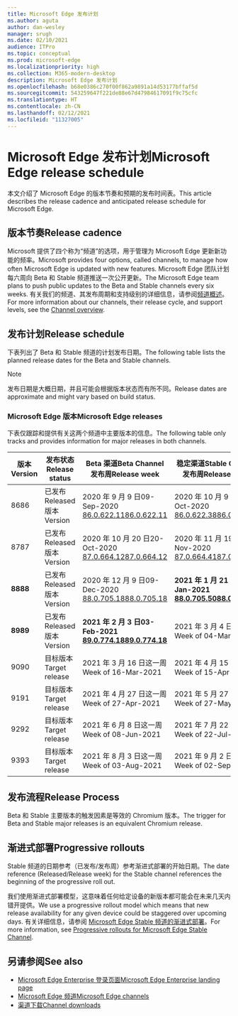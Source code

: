 ```yaml
---
title: Microsoft Edge 发布计划
ms.author: aguta
author: dan-wesley
manager: srugh
ms.date: 02/10/2021
audience: ITPro
ms.topic: conceptual
ms.prod: microsoft-edge
ms.localizationpriority: high
ms.collection: M365-modern-desktop
description: Microsoft Edge 发布计划
ms.openlocfilehash: b68e0386c270f00f862a9891a14d53177bffaf5d
ms.sourcegitcommit: 543259647f221de88e67d47984617091f9c75cfc
ms.translationtype: HT
ms.contentlocale: zh-CN
ms.lasthandoff: 02/12/2021
ms.locfileid: "11327005"
---
```

# <span data-ttu-id="d5fb4-103">Microsoft Edge 发布计划</span><span class="sxs-lookup"><span data-stu-id="d5fb4-103">Microsoft Edge release schedule</span></span>

<span data-ttu-id="d5fb4-104">本文介绍了 Microsoft Edge 的版本节奏和预期的发布时间表。</span><span class="sxs-lookup"><span data-stu-id="d5fb4-104">This article describes the release cadence and anticipated release schedule for Microsoft Edge.</span></span>

## <span data-ttu-id="d5fb4-105">版本节奏</span><span class="sxs-lookup"><span data-stu-id="d5fb4-105">Release cadence</span></span>

<span data-ttu-id="d5fb4-106">Microsoft 提供了四个称为“频道”的选项，用于管理为 Microsoft Edge 更新新功能的频率。</span><span class="sxs-lookup"><span data-stu-id="d5fb4-106">Microsoft provides four options, called channels, to manage how often Microsoft Edge is updated with new features.</span></span> <span data-ttu-id="d5fb4-107">Microsoft Edge 团队计划每六周向 Beta 和 Stable 频道推送一次公开更新。</span><span class="sxs-lookup"><span data-stu-id="d5fb4-107">The Microsoft Edge team plans to push public updates to the Beta and Stable channels every six weeks.</span></span> <span data-ttu-id="d5fb4-108">有关我们的频道、其发布周期和支持级别的详细信息，请参阅[频道概述](https://docs.microsoft.com/DeployEdge/microsoft-edge-channels#channel-overview)。</span><span class="sxs-lookup"><span data-stu-id="d5fb4-108">For more information about our channels, their release cycle, and support levels, see the [Channel overview](https://docs.microsoft.com/DeployEdge/microsoft-edge-channels#channel-overview).</span></span>

## <span data-ttu-id="d5fb4-109">发布计划</span><span class="sxs-lookup"><span data-stu-id="d5fb4-109">Release schedule</span></span>

<span data-ttu-id="d5fb4-110">下表列出了 Beta 和 Stable 频道的计划发布日期。</span><span class="sxs-lookup"><span data-stu-id="d5fb4-110">The following table lists the planned release dates for the Beta and Stable channels.</span></span>

> [!NOTE]
> <span data-ttu-id="d5fb4-111">发布日期是大概日期，并且可能会根据版本状态而有所不同。</span><span class="sxs-lookup"><span data-stu-id="d5fb4-111">Release dates are approximate and might vary based on build status.</span></span>

### <span data-ttu-id="d5fb4-112">Microsoft Edge 版本</span><span class="sxs-lookup"><span data-stu-id="d5fb4-112">Microsoft Edge releases</span></span>

<span data-ttu-id="d5fb4-113">下表仅跟踪和提供有关这两个频道中主要版本的信息。</span><span class="sxs-lookup"><span data-stu-id="d5fb4-113">The following table only tracks and provides information for major releases in both channels.</span></span>

| <span data-ttu-id="d5fb4-114">版本</span><span class="sxs-lookup"><span data-stu-id="d5fb4-114">Version</span></span> | <span data-ttu-id="d5fb4-115">发布状态</span><span class="sxs-lookup"><span data-stu-id="d5fb4-115">Release status</span></span> | <span data-ttu-id="d5fb4-116">Beta 渠道</span><span class="sxs-lookup"><span data-stu-id="d5fb4-116">Beta Channel</span></span><br><span data-ttu-id="d5fb4-117">发布周</span><span class="sxs-lookup"><span data-stu-id="d5fb4-117">Release week</span></span> | <span data-ttu-id="d5fb4-118">稳定渠道</span><span class="sxs-lookup"><span data-stu-id="d5fb4-118">Stable Channel</span></span><br><span data-ttu-id="d5fb4-119">发布周</span><span class="sxs-lookup"><span data-stu-id="d5fb4-119">Release week</span></span> |
|---------|-----|------|--------|
| <span data-ttu-id="d5fb4-120">86</span><span class="sxs-lookup"><span data-stu-id="d5fb4-120">86</span></span> | <span data-ttu-id="d5fb4-121">已发布</span><span class="sxs-lookup"><span data-stu-id="d5fb4-121">Released</span></span><br><span data-ttu-id="d5fb4-122">版本</span><span class="sxs-lookup"><span data-stu-id="d5fb4-122">Version</span></span> | <span data-ttu-id="d5fb4-123">2020 年 9 月 9 日</span><span class="sxs-lookup"><span data-stu-id="d5fb4-123">09-Sep-2020</span></span><br>[<span data-ttu-id="d5fb4-124">86.0.622.11</span><span class="sxs-lookup"><span data-stu-id="d5fb4-124">86.0.622.11</span></span>](https://docs.microsoft.com/deployedge/microsoft-edge-relnote-archive-beta-channel#version-86062211-september-9) | <span data-ttu-id="d5fb4-125">2020 年 10 月 9 日</span><span class="sxs-lookup"><span data-stu-id="d5fb4-125">09-Oct-2020</span></span><br>[<span data-ttu-id="d5fb4-126">86.0.622.38</span><span class="sxs-lookup"><span data-stu-id="d5fb4-126">86.0.622.38</span></span>](https://docs.microsoft.com/deployedge/microsoft-edge-relnote-stable-channel#version-86062238-october-9) |
| <span data-ttu-id="d5fb4-127">87</span><span class="sxs-lookup"><span data-stu-id="d5fb4-127">87</span></span> | <span data-ttu-id="d5fb4-128">已发布</span><span class="sxs-lookup"><span data-stu-id="d5fb4-128">Released</span></span><br><span data-ttu-id="d5fb4-129">版本</span><span class="sxs-lookup"><span data-stu-id="d5fb4-129">Version</span></span> | <span data-ttu-id="d5fb4-130">2020 年 10 月 20 日</span><span class="sxs-lookup"><span data-stu-id="d5fb4-130">20-Oct-2020</span></span><br>[<span data-ttu-id="d5fb4-131">87.0.664.12</span><span class="sxs-lookup"><span data-stu-id="d5fb4-131">87.0.664.12</span></span>](https://docs.microsoft.com/deployedge/microsoft-edge-relnote-beta-channel#version-87066412-october-20) | <span data-ttu-id="d5fb4-132">2020 年 11 月 19 日</span><span class="sxs-lookup"><span data-stu-id="d5fb4-132">19-Nov-2020</span></span><br>[<span data-ttu-id="d5fb4-133">87.0.664.41</span><span class="sxs-lookup"><span data-stu-id="d5fb4-133">87.0.664.41</span></span>](https://docs.microsoft.com/deployedge/microsoft-edge-relnote-stable-channel#version-87066441-november-19) |
| **<span data-ttu-id="d5fb4-134">88</span><span class="sxs-lookup"><span data-stu-id="d5fb4-134">88</span></span>** | <span data-ttu-id="d5fb4-135">已发布</span><span class="sxs-lookup"><span data-stu-id="d5fb4-135">Released</span></span><br><span data-ttu-id="d5fb4-136">版本</span><span class="sxs-lookup"><span data-stu-id="d5fb4-136">Version</span></span> | <span data-ttu-id="d5fb4-137">2020 年 12 月 9 日</span><span class="sxs-lookup"><span data-stu-id="d5fb4-137">09-Dec-2020</span></span><br>[<span data-ttu-id="d5fb4-138">88.0.705.18</span><span class="sxs-lookup"><span data-stu-id="d5fb4-138">88.0.705.18</span></span>](https://docs.microsoft.com/deployedge/microsoft-edge-relnote-beta-channel#version-88070518-december-9) | **<span data-ttu-id="d5fb4-139">2021 年 1 月 21 日</span><span class="sxs-lookup"><span data-stu-id="d5fb4-139">21-Jan-2021</span></span>**<br>**[<span data-ttu-id="d5fb4-140">88.0.705.50</span><span class="sxs-lookup"><span data-stu-id="d5fb4-140">88.0.705.50</span></span>](https://docs.microsoft.com/deployedge/microsoft-edge-relnote-stable-channel#version-88070550-january-21)**|
| **<span data-ttu-id="d5fb4-141">89</span><span class="sxs-lookup"><span data-stu-id="d5fb4-141">89</span></span>** | <span data-ttu-id="d5fb4-142">已发布</span><span class="sxs-lookup"><span data-stu-id="d5fb4-142">Released</span></span><br><span data-ttu-id="d5fb4-143">版本</span><span class="sxs-lookup"><span data-stu-id="d5fb4-143">Version</span></span> | **<span data-ttu-id="d5fb4-144">2021 年 2 月 3 日</span><span class="sxs-lookup"><span data-stu-id="d5fb4-144">03-Feb-2021</span></span>**<br>**[<span data-ttu-id="d5fb4-145">89.0.774.18</span><span class="sxs-lookup"><span data-stu-id="d5fb4-145">89.0.774.18</span></span>](https://docs.microsoft.com/deployedge/microsoft-edge-relnote-beta-channel#version-89077418-february-3)** | <span data-ttu-id="d5fb4-146">2021 年 3 月 4 日这一周</span><span class="sxs-lookup"><span data-stu-id="d5fb4-146">Week of 04-Mar-2021</span></span> |
| <span data-ttu-id="d5fb4-147">90</span><span class="sxs-lookup"><span data-stu-id="d5fb4-147">90</span></span> | <span data-ttu-id="d5fb4-148">目标版本</span><span class="sxs-lookup"><span data-stu-id="d5fb4-148">Target release</span></span> | <span data-ttu-id="d5fb4-149">2021 年 3 月 16 日这一周</span><span class="sxs-lookup"><span data-stu-id="d5fb4-149">Week of 16-Mar-2021</span></span> | <span data-ttu-id="d5fb4-150">2021 年 4 月 15 日这一周</span><span class="sxs-lookup"><span data-stu-id="d5fb4-150">Week of 15-Apr-2021</span></span> |
| <span data-ttu-id="d5fb4-151">91</span><span class="sxs-lookup"><span data-stu-id="d5fb4-151">91</span></span> | <span data-ttu-id="d5fb4-152">目标版本</span><span class="sxs-lookup"><span data-stu-id="d5fb4-152">Target release</span></span> | <span data-ttu-id="d5fb4-153">2021 年 4 月 27 日这一周</span><span class="sxs-lookup"><span data-stu-id="d5fb4-153">Week of 27-Apr-2021</span></span> | <span data-ttu-id="d5fb4-154">2021 年 5 月 27 日这一周</span><span class="sxs-lookup"><span data-stu-id="d5fb4-154">Week of 27-May-2021</span></span> |
| <span data-ttu-id="d5fb4-155">92</span><span class="sxs-lookup"><span data-stu-id="d5fb4-155">92</span></span> | <span data-ttu-id="d5fb4-156">目标版本</span><span class="sxs-lookup"><span data-stu-id="d5fb4-156">Target release</span></span> | <span data-ttu-id="d5fb4-157">2021 年 6 月 8 日这一周</span><span class="sxs-lookup"><span data-stu-id="d5fb4-157">Week of 08-Jun-2021</span></span> | <span data-ttu-id="d5fb4-158">2021 年 7 月 22 日这一周</span><span class="sxs-lookup"><span data-stu-id="d5fb4-158">Week of 22-Jul-2021</span></span> |
| <span data-ttu-id="d5fb4-159">93</span><span class="sxs-lookup"><span data-stu-id="d5fb4-159">93</span></span> | <span data-ttu-id="d5fb4-160">目标版本</span><span class="sxs-lookup"><span data-stu-id="d5fb4-160">Target release</span></span> | <span data-ttu-id="d5fb4-161">2021 年 8 月 3 日这一周</span><span class="sxs-lookup"><span data-stu-id="d5fb4-161">Week of 03-Aug-2021</span></span> | <span data-ttu-id="d5fb4-162">2021 年 9 月 2 日这一周</span><span class="sxs-lookup"><span data-stu-id="d5fb4-162">Week of 02-Sep-2021</span></span> |

## <span data-ttu-id="d5fb4-163">发布流程</span><span class="sxs-lookup"><span data-stu-id="d5fb4-163">Release Process</span></span>

<span data-ttu-id="d5fb4-164">Beta 和 Stable 主要版本的触发因素是等效的 Chromium 版本。</span><span class="sxs-lookup"><span data-stu-id="d5fb4-164">The trigger for Beta and Stable major releases is an equivalent Chromium release.</span></span>

## <span data-ttu-id="d5fb4-165">渐进式部署</span><span class="sxs-lookup"><span data-stu-id="d5fb4-165">Progressive rollouts</span></span>

<span data-ttu-id="d5fb4-166">Stable 频道的日期参考（已发布/发布周）参考渐进式部署的开始日期。</span><span class="sxs-lookup"><span data-stu-id="d5fb4-166">The date reference (Released/Release week) for the Stable channel references the beginning of the progressive roll out.</span></span>

<span data-ttu-id="d5fb4-167">我们使用渐进式部署模型，这意味着任何给定设备的新版本都可能会在未来几天内错开提供。</span><span class="sxs-lookup"><span data-stu-id="d5fb4-167">We use a progressive rollout model which means that new release availability for any given device could be staggered over upcoming days.</span></span> <span data-ttu-id="d5fb4-168">有关详细信息，请参阅 [Microsoft Edge Stable 频道的渐进式部署](microsoft-edge-update-progressive-rollout.md)。</span><span class="sxs-lookup"><span data-stu-id="d5fb4-168">For more information, see [Progressive rollouts for Microsoft Edge Stable Channel](microsoft-edge-update-progressive-rollout.md).</span></span>

## <span data-ttu-id="d5fb4-169">另请参阅</span><span class="sxs-lookup"><span data-stu-id="d5fb4-169">See also</span></span>

- [<span data-ttu-id="d5fb4-170">Microsoft Edge Enterprise 登录页面</span><span class="sxs-lookup"><span data-stu-id="d5fb4-170">Microsoft Edge Enterprise landing page</span></span>](https://aka.ms/EdgeEnterprise)
- [<span data-ttu-id="d5fb4-171">Microsoft Edge 频道</span><span class="sxs-lookup"><span data-stu-id="d5fb4-171">Microsoft Edge channels</span></span>](microsoft-edge-channels.md)
- [<span data-ttu-id="d5fb4-172">渠道下载</span><span class="sxs-lookup"><span data-stu-id="d5fb4-172">Channel downloads</span></span>](https://www.microsoft.com/edge/business/download)